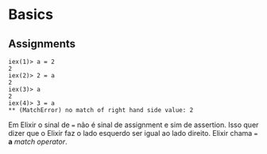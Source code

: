 Basics
==

Assignments
--

    iex(1)> a = 2
    2
    iex(2)> 2 = a
    2
    iex(3)> a
    2
    iex(4)> 3 = a
    ** (MatchError) no match of right hand side value: 2

Em Elixir o sinal de `=` não é sinal de assignment e sim de assertion. Isso quer dizer que o Elixir faz o lado esquerdo ser igual ao lado direito. Elixir chama `=` **a** *match operator*.

